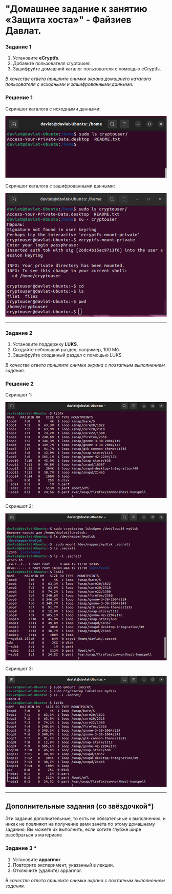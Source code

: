 # "Домашнее задание к занятию «Защита хоста»" - Файзиев Давлат.

### Задание 1

1. Установите **eCryptfs**.
2. Добавьте пользователя cryptouser.
3. Зашифруйте домашний каталог пользователя с помощью eCryptfs.

*В качестве ответа  пришлите снимки экрана домашнего каталога пользователя с исходными и зашифрованными данными.*

### Решение 1

Cкриншот каталога с исходными данными:

![Скриншот 1](img/1.png)

Cкриншот каталога с зашифрованными данными:

![Скриншот 2](img/2.png)

---
### Задание 2

1. Установите поддержку **LUKS**.
2. Создайте небольшой раздел, например, 100 Мб.
3. Зашифруйте созданный раздел с помощью LUKS.

*В качестве ответа пришлите снимки экрана с поэтапным выполнением задания.*

### Решение 2

Cкриншот 1:

![Скриншот 3](img/3.png)

Cкриншот 2:

![Скриншот 4](img/4.png)

Cкриншот 3:

![Скриншот 5](img/5.png)

---
## Дополнительные задания (со звёздочкой*)

Эти задания дополнительные, то есть не обязательные к выполнению, и никак не повлияют на получение вами зачёта по этому домашнему заданию. Вы можете их выполнить, если хотите глубже шире разобраться в материале

### Задание 3 *

1. Установите **apparmor**.
2. Повторите эксперимент, указанный в лекции.
3. Отключите (удалите) apparmor.

*В качестве ответа пришлите снимки экрана с поэтапным выполнением задания.*
